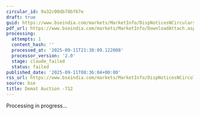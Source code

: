 ```yaml
---
circular_id: 9a32c00db78bf67e
draft: true
guid: https://www.bseindia.com/markets/MarketInfo/DispNoticesNCirculars.aspx?Noticeid={B1F11599-AC8A-48EA-A859-629D8A54A56D}&noticeno=20250911-8&dt=09/11/2025&icount=8&totcount=91&flag=0
pdf_url: https://www.bseindia.com/markets/MarketInfo/DownloadAttach.aspx?id=20250911-8&attachedId=da7c6945-9e10-40ff-9392-5f2d0afda2dd
processing:
  attempts: 1
  content_hash: ''
  processed_at: '2025-09-11T21:38:09.122008'
  processor_version: '2.0'
  stage: claude_failed
  status: failed
published_date: '2025-09-11T08:36:04+00:00'
rss_url: https://www.bseindia.com/markets/MarketInfo/DispNoticesNCirculars.aspx?Noticeid={B1F11599-AC8A-48EA-A859-629D8A54A56D}&noticeno=20250911-8&dt=09/11/2025&icount=8&totcount=91&flag=0
source: bse
title: Demat Auction -712
---
```


Processing in progress...